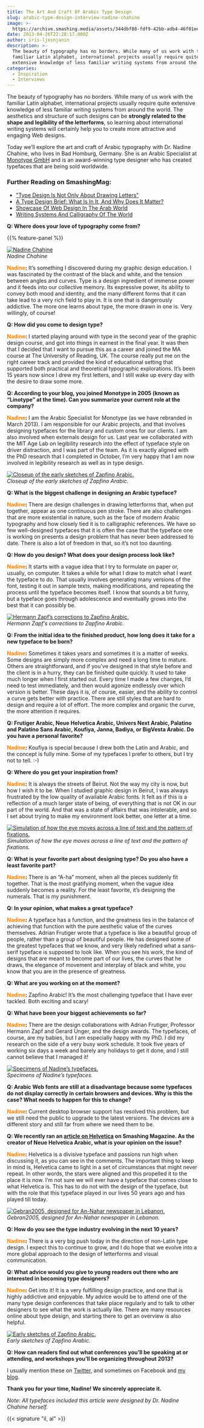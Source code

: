 ```yaml
---
title: The Art And Craft Of Arabic Type Design
slug: arabic-type-design-interview-nadine-chahine
image: >-
  https://archive.smashing.media/assets/344dbf88-fdf9-42bb-adb4-46f01eedd629/5bbd02ab-7cc0-4645-a7be-3ca04a0607e4/arabic-type-illu.jpg
date: 2013-04-26T22:28:17.000Z
author: iris-ljesnjanin
description: >-
  The beauty of typography has no borders. While many of us work with the
  familiar Latin alphabet, international projects usually require quite
  extensive knowledge of less familiar writing systems from around the world.
categories:
  - Inspiration
  - Interviews
---
```

The beauty of typography has no borders. While many of us work with the familiar Latin alphabet, international projects usually require quite extensive knowledge of less familiar writing systems from around the world. The aesthetics and structure of such designs can be **strongly related to the shape and legibility of the letterforms**, so learning about international writing systems will certainly help you to create more attractive and engaging Web designs.

Today we’ll explore the art and craft of Arabic typography with Dr. Nadine Chahine, who lives in Bad Homburg, Germany. She is an Arabic Specialist at [Monotype GmbH](https://www.monotype.com/) and is an award-winning type designer who has created typefaces that are being sold worldwide.</p>

### <span class="rh">Further Reading</span> on SmashingMag:

*   ["Type Design Is Not Only About Drawing Letters"](https://www.smashingmagazine.com/2014/04/interview-with-type-designer-khajag-apelian/)
*   [A Type Design Brief: What Is In It, And Why Does It Matter?](https://www.smashingmagazine.com/2014/02/a-type-design-brief-arabic-typography-calligraphy/)
*   [Showcase Of Web Design In The Arab World](https://www.smashingmagazine.com/2010/09/showcase-of-web-design-in-the-arab-world/)
*   [Writing Systems And Calligraphy Of The World](https://www.smashingmagazine.com/2010/05/the-beauty-of-typography-writing-systems-and-calligraphy-of-the-world/)

**Q: Where does your love of typography come from?**

{{% feature-panel %}}

[![Nadine Chahine](https://archive.smashing.media/assets/344dbf88-fdf9-42bb-adb4-46f01eedd629/f16ffcc3-00af-49b4-af13-df754f97e765/nadine-chahine-250px.jpg "Nadine Chahine")](https://www.linotype.com/5282/nadinechahine.html)  
_Nadine Chahine_

**<span style="color:#FF8000">Nadine</span>:** It’s something I discovered during my graphic design education. I was fascinated by the contrast of the black and white, and the tension between angles and curves. Type is a design ingredient of immense power and it feeds into our collective memory. Its expressive power, its ability to convey both mood and identity, and the many different forms that it can take lead to a very rich field to play in. It is one that is dangerously addictive. The more one learns about type, the more drawn in one is. Very willingly, of course!

**Q: How did you come to design type?**

**<span style="color:#FF8000">Nadine</span>:** I started playing around with type in the second year of the graphic design course, and got into things in earnest in the final year. It was then that I decided that I want to pursue this as a career and joined the MA course at The University of Reading, UK. The course really put me on the right career track and provided the kind of educational setting that supported both practical and theoretical typographic explorations. It’s been 15 years now since I drew my first letters, and I still wake up every day with the desire to draw some more.

**Q: According to your blog, you joined Monotype in 2005 (known as “Linotype” at the time). Can you summarize your current role at the company?**

**<span style="color:#FF8000">Nadine</span>:** I am the Arabic Specialist for Monotype (as we have rebranded in March 2013). I am responsible for our Arabic projects, and that involves designing typefaces for the library and custom ones for our clients. I am also involved when externals design for us. Last year we collaborated with the MIT Age Lab on legibility research into the effect of typeface style on driver distraction, and I was part of the team. As it is exactly aligned with the PhD research that I completed in October, I’m very happy that I am now involved in legibility research as well as in type design.

[![Closeup of the early sketches of Zapfino Arabic.](https://archive.smashing.media/assets/344dbf88-fdf9-42bb-adb4-46f01eedd629/840ff724-c844-48dc-bda7-0a88270e9813/zapfino-arabic3-500.jpg)](https://archive.smashing.media/assets/344dbf88-fdf9-42bb-adb4-46f01eedd629/8d88a1c0-118c-4a44-ac54-84758d539fd6/zapfino-arabic3.jpg)  
_Closeup of the early sketches of Zapfino Arabic._

**Q: What is the biggest challenge in designing an Arabic typeface?**

**<span style="color:#FF8000">Nadine</span>:** There are design challenges in drawing letterforms that, when put together, appear as one continuous pen stroke. There are also challenges that are more existential in nature, such as the face of modern Arabic typography and how closely tied it is to calligraphic references. We have so few well-designed typefaces that it is often the case that the typeface one is working on presents a design problem that has never been addressed to date. There is also a lot of freedom in that, so it’s not too daunting.

**Q: How do you design? What does your design process look like?**

**<span style="color:#FF8000">Nadine</span>:** It starts with a vague idea that I try to formulate on paper or, usually, on computer. It takes a while for what I draw to match what I want the typeface to do. That usually involves generating many versions of the font, testing it out in sample texts, making modifications, and repeating the process until the typeface becomes itself. I know that sounds a bit funny, but a typeface goes through adolescence and eventually grows into the best that it can possibly be.

[![Hermann Zapf’s corrections to Zapfino Arabic.](https://archive.smashing.media/assets/344dbf88-fdf9-42bb-adb4-46f01eedd629/f497ad42-4d3a-4bb7-9214-3ef3d7986cec/zapfino-arabic2-500.jpg)](https://archive.smashing.media/assets/344dbf88-fdf9-42bb-adb4-46f01eedd629/05807199-5118-4a24-b7b8-fba75ad6bcea/zapfino-arabic2.jpg)  
_Hermann Zapf’s corrections to Zapfino Arabic._

**Q: From the initial idea to the finished product, how long does it take for a new typeface to be born?**

**<span style="color:#FF8000">Nadine</span>:** Sometimes it takes years and sometimes it is a matter of weeks. Some designs are simply more complex and need a long time to mature. Others are straightforward, and if you’ve designed in that style before and the client is in a hurry, they can be finished quite quickly. It used to take much longer when I first started out. Every time I made a few changes, I’d need to test immediately, and then would agonize endlessly over which version is better. These days it is, of course, easier, and the ability to control a curve gets better with practice. There are still styles that are hard to design and require a lot of effort. The more complex and organic the curve, the more attention it requires.

**Q: Frutiger Arabic, Neue Helvetica Arabic, Univers Next Arabic, Palatino and Palatino Sans Arabic, Koufiya, Janna, Badiya, or BigVesta Arabic. Do you have a personal favorite?**

**<span style="color:#FF8000">Nadine</span>:** Koufiya is special because I drew both the Latin and Arabic, and the concept is fully mine. Some of my typefaces I prefer to others, but I try not to tell. :-)

**Q: Where do you get your inspiration from?**

**<span style="color:#FF8000">Nadine</span>:** It is always the streets of Beirut. Not the way my city is now, but how I wish it to be. When I studied graphic design in Beirut, I was always frustrated by the low quality of available Arabic fonts. It felt as if this is a reflection of a much larger state of being, of everything that is not OK in our part of the world. And that was a state of affairs that was intolerable, and so I set about trying to make my environment look better, one letter at a time.

[![Simulation of how the eye moves across a line of text and the pattern of fixations.](https://archive.smashing.media/assets/344dbf88-fdf9-42bb-adb4-46f01eedd629/a2889143-1bc0-4e7a-bd06-f0cd889ee842/fixations-500.jpg)](https://archive.smashing.media/assets/344dbf88-fdf9-42bb-adb4-46f01eedd629/d891191e-f5f5-41e5-a40d-0781dc012182/fixations.jpg)  
_Simulation of how the eye moves across a line of text and the pattern of fixations._

**Q: What is your favorite part about designing type? Do you also have a least favorite part?**

**<span style="color:#FF8000">Nadine</span>:** There is an “A-ha” moment, when all the pieces suddenly fit together. That is the most gratifying moment, when the vague idea suddenly becomes a reality. For the least favorite, it’s designing the numerals. That is my punishment.

**Q: In your opinion, what makes a great typeface?**

**<span style="color:#FF8000">Nadine</span>:** A typeface has a function, and the greatness lies in the balance of achieving that function with the pure aesthetic value of the curves themselves. Adrian Frutiger wrote that a typeface is like a beautiful group of people, rather than a group of beautiful people. He has designed some of the greatest typefaces that we know, and very likely redefined what a sans-serif typeface is supposed to look like. When you see his work, the kind of designs that are meant to become part of our lives, the curves that he draws, the elegance of movement and interplay of black and white, you know that you are in the presence of greatness.

**Q: What are you working on at the moment?**

**<span style="color:#FF8000">Nadine</span>:** Zapfino Arabic! It’s the most challenging typeface that I have ever tackled. Both exciting and scary!

**Q: What have been your biggest achievements so far?**

**<span style="color:#FF8000">Nadine</span>:** There are the design collaborations with Adrian Frutiger, Professor Hermann Zapf and Gerard Unger, and the design awards. The typefaces, of course, are my babies, but I am especially happy with my PhD. I did my research on the side of a very busy work schedule. It took five years of working six days a week and barely any holidays to get it done, and I still cannot believe that I managed it!

[![Specimens of Nadine’s typefaces.](https://archive.smashing.media/assets/344dbf88-fdf9-42bb-adb4-46f01eedd629/37bff7bf-5563-42d2-b7ff-ce0e31712ccf/arabic-specimen-500.jpg)](https://archive.smashing.media/assets/344dbf88-fdf9-42bb-adb4-46f01eedd629/844760ab-59bb-4e58-b2a3-81998800ee63/arabic-specimen.jpg)  
_Specimens of Nadine’s typefaces._

**Q: Arabic Web fonts are still at a disadvantage because some typefaces do not display correctly in certain browsers and devices. Why is this the case? What needs to happen for this to change?**

**<span style="color:#FF8000">Nadine</span>:** Current desktop browser support has resolved this problem, but we still need the public to upgrade to the latest versions. The devices are a different story and still far from where we need them to be.

**Q: We recently ran an [article on Helvetica](https://www.smashingmagazine.com/2012/12/06/why-wont-helvetica-go-away/) on Smashing Magazine. As the creator of Neue Helvetica Arabic, what is your opinion on the issue?**

**<span style="color:#FF8000">Nadine</span>:** Helvetica is a divisive typeface and passions run high when discussing it, as you can see in the comments. The important thing to keep in mind is, Helvetica came to light in a set of circumstances that might never repeat. In other words, the stars were aligned and this propelled it to the place it is now. I’m not sure we will ever have a typeface that comes close to what Helvetica is. This has to do not with the design of the typeface, but with the role that this typeface played in our lives 50 years ago and has played till today.

[![Gebran2005, designed for An-Nahar newspaper in Lebanon.](https://archive.smashing.media/assets/344dbf88-fdf9-42bb-adb4-46f01eedd629/726f0f65-7969-4eb8-aff3-084cf82470d8/gebran2005-500.jpg)](https://archive.smashing.media/assets/344dbf88-fdf9-42bb-adb4-46f01eedd629/3d9d5677-82b4-440a-a2c3-76d95e248970/gebran2005.jpg)  
_Gebran2005, designed for An-Nahar newspaper in Lebanon._

**Q: How do you see the type industry evolving in the next 10 years?**

**<span style="color:#FF8000">Nadine</span>:** There is a very big push today in the direction of non-Latin type design. I expect this to continue to grow, and I do hope that we evolve into a more global approach to the design of letterforms and visual communication.

**Q: What advice would you give to young readers out there who are interested in becoming type designers?**

**<span style="color:#FF8000">Nadine</span>:** Get into it! It is a very fulfilling design practice, and one that is highly addictive and enjoyable. My advice would be to attend one of the many type design conferences that take place regularly and to talk to other designers to see what the work is actually like. There are many resources online about type design, and starting there to get an overview is also helpful.

[![Early sketches of Zapfino Arabic.](https://archive.smashing.media/assets/344dbf88-fdf9-42bb-adb4-46f01eedd629/ed035fac-afb2-44c7-a921-d8d9a6c701fe/zapfino-arabic-500.jpg)](https://archive.smashing.media/assets/344dbf88-fdf9-42bb-adb4-46f01eedd629/f6f8c255-c0e4-4ae8-bd18-4e9b4932aef6/zapfino-arabic.jpg)  
_Early sketches of Zapfino Arabic._

**Q: How can readers find out what conferences you’ll be speaking at or attending, and workshops you’ll be organizing throughout 2013?**

I usually mention these on [Twitter](https://twitter.com/arabictype), and sometimes on Facebook and [my blog](https://www.arabictype.com/blog/).

**Thank you for your time, Nadine! We sincerely appreciate it.**

_Note: All typefaces included this article were designed by Dr. Nadine Chahine herself._

{{< signature "il, al" >}}

